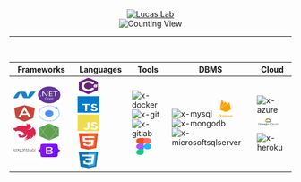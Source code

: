 <div align="center">
  <a href="https://lucaslab.dev" title="Lucas Lab" target="_blank">
    <img alt="Lucas Lab" width="500" src="https://firebasestorage.googleapis.com/v0/b/lucaslab-6b081.appspot.com/o/full-logo.png?alt=media&token=efe9e597-b226-4362-8ec8-ce73cbb0a5f8" />
  </a>
  <br />
  <img alt="Counting View" width="100" src="https://komarev.com/ghpvc/?username=lucasluizss&color=blue" />
</div>

<hr />

<br>

<div style="display: inline_block" align="center">
  <table>
    <theader>
      <th>Frameworks</th>
      <th>Languages</th>
      <th>Tools</th>
      <th>DBMS</th>
      <th>Cloud</th>
    <theader>
    <tbody>
      <tr>
        <td>
          <img alt="x-dotnet" height="30" width="40" src="https://raw.githubusercontent.com/devicons/devicon/master/icons/dot-net/dot-net-plain.svg" title=".Net" />
          <img alt="x-dotnet-core" height="30" width="40" src="https://raw.githubusercontent.com/devicons/devicon/master/icons/dotnetcore/dotnetcore-original.svg" title=".Net Core" />
          <img alt="x-angular" height="30" width="40" src="https://raw.githubusercontent.com/devicons/devicon/master/icons/angularjs/angularjs-plain.svg" title="Angular" />
          <img alt="x-ionic" height="30" width="40" src="https://raw.githubusercontent.com/devicons/devicon/master/icons/ionic/ionic-original.svg" title="Ionic" />
          <img alt="x-nestjs" height="30" width="40" src="https://raw.githubusercontent.com/devicons/devicon/master/icons/nestjs/nestjs-original.svg" title="NestJS" />
          <img alt="x-nodejs" height="30" width="40" src="https://raw.githubusercontent.com/devicons/devicon/master/icons/nodejs/nodejs-plain.svg" title="NodeJS" />
          <img alt="x-express" height="30" width="40" src="https://raw.githubusercontent.com/devicons/devicon/master/icons/express/express-original-wordmark.svg" title="Express" />
          <img alt="x-bootstrap" height="30" width="40" src="https://raw.githubusercontent.com/devicons/devicon/master/icons/bootstrap/bootstrap-original.svg" title="Bootstrap" />
        </td>
        <td>
          <img alt="x-c-sharp" height="30" width="40" src="https://raw.githubusercontent.com/devicons/devicon/master/icons/csharp/csharp-plain.svg" title="C#" />
          <img alt="x-Ts" height="30" width="40" src="https://raw.githubusercontent.com/devicons/devicon/master/icons/typescript/typescript-plain.svg" title="TypeScript" />
          <img alt="x-Js" height="30" width="40" src="https://raw.githubusercontent.com/devicons/devicon/master/icons/javascript/javascript-plain.svg" title="JavaScript" />
          <img alt="x-HTML" height="30" width="40" src="https://raw.githubusercontent.com/devicons/devicon/master/icons/html5/html5-original.svg" title="HTML5" />
          <img alt="x-CSS" height="30" width="40" src="https://raw.githubusercontent.com/devicons/devicon/master/icons/css3/css3-original.svg" title="CSS3" />
        </td>
        <td>
          <img alt="x-docker" height="30" width="40" src="https://cdn.jsdelivr.net/gh/devicons/devicon/icons/docker/docker-original.svg" title="Docker" />
          <img alt="x-git" height="30" width="40" src="https://cdn.jsdelivr.net/gh/devicons/devicon/icons/git/git-original.svg" title="Git" />
          <img alt="x-gitlab" height="30" width="40" src="https://cdn.jsdelivr.net/gh/devicons/devicon/icons/gitlab/gitlab-original.svg" title="Gitlab" />
          <img alt="x-figma" height="30" width="40" src="https://raw.githubusercontent.com/devicons/devicon/master/icons/figma/figma-original.svg" title="Figma" />
        </td>
        <td>
          <img alt="x-mysql" height="30" width="40" src="https://cdn.jsdelivr.net/gh/devicons/devicon/icons/mysql/mysql-original.svg" title="MySQL" />
          <img alt="x-firebase" height="30" width="40" src="https://raw.githubusercontent.com/devicons/devicon/master/icons/firebase/firebase-plain-wordmark.svg" title="Firebase" />
          <img alt="x-mongodb" height="30" width="40" src="https://cdn.jsdelivr.net/gh/devicons/devicon/icons/mongodb/mongodb-plain.svg" title="MongoDB" />
          <img alt="x-microsoftsqlserver" height="30" width="40" src="https://cdn.jsdelivr.net/gh/devicons/devicon/icons/microsoftsqlserver/microsoftsqlserver-plain.svg" title="MS SQL Server" />
        </td>
        <td>
          <img alt="x-azure" height="30" width="40" src="https://cdn.jsdelivr.net/gh/devicons/devicon/icons/azure/azure-plain.svg" title="Azure" />
          <img alt="x-gcloud" height="30" width="40" src="https://raw.githubusercontent.com/devicons/devicon/master/icons/googlecloud/googlecloud-original-wordmark.svg" title="Google Cloud" />
          <img alt="x-heroku" height="30" width="40" src="https://cdn.jsdelivr.net/gh/devicons/devicon/icons/heroku/heroku-plain.svg" title="Heroku" />
        </td>
      </tr>
    </tbody>
  </table>
</div>

<!--
**lucasluizss/lucasluizss** is a ✨ _special_ ✨ repository because its `README.md` (this file) appears on your GitHub profile.

Here are some ideas to get you started:

- 🔭 I’m currently working on ...
- 🌱 I’m currently learning ...
- 👯 I’m looking to collaborate on ...
- 🤔 I’m looking for help with ...
- 💬 Ask me about ...
- 📫 How to reach me: ...
- 😄 Pronouns: ...
- ⚡ Fun fact: ...
-->
